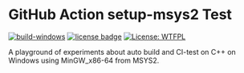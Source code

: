 # GitHub Action setup-msys2 Test

[![build-windows](https://github.com/shangchiwu/github-action-setup-msys2-test/actions/workflows/build-windows.yml/badge.svg)](https://github.com/shangchiwu/github-action-setup-msys2-test/actions/workflows/build-windows.yml)
[![license badge](https://img.shields.io/github/license/shangchiwu/github-action-setup-msys2-test)](https://github.com/shangchiwu/github-action-setup-msys2-test/blob/master/LICENSE)
[![License: WTFPL](https://img.shields.io/badge/license-WTFPL-brightgreen.svg)](http://www.wtfpl.net/about/)

A playground of experiments about auto build and CI-test on C++ on Windows using MinGW_x86-64 from MSYS2.

